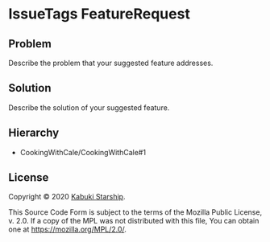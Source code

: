 # IssueTags FeatureRequest

## Problem

Describe the problem that your suggested feature addresses.

## Solution

Describe the solution of your suggested feature.

## Hierarchy

* CookingWithCale/CookingWithCale#1

## License

Copyright © 2020 [Kabuki Starship](https://kabukistarship.com).

This Source Code Form is subject to the terms of the Mozilla Public License, v. 2.0. If a copy of the MPL was not distributed with this file, You can obtain one at <https://mozilla.org/MPL/2.0/>.

